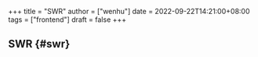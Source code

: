+++
title = "SWR"
author = ["wenhu"]
date = 2022-09-22T14:21:00+08:00
tags = ["frontend"]
draft = false
+++

## SWR {#swr}
